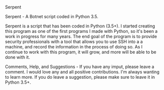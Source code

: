 Serpent

Serpent - A Botnet script coded in Python 3.5.

Serpent is a script that has been coded in Python (3.5+). I started creating this program as one of the first programs I made with Python, so it's been a work in progress for many years. The end goal of the program is to provide security professionals with a tool that allows you to use SSH into a a machine, and record the information in the process of doing so. As I continue to work with this program, it will grow, and more will be able to be done with it. 

Comments, Help, and Suggestions - If you have any imput, please leave a comment. I would love any and all positive contributions. I'm always wanting to learn more. If you do leave a suggestion, please make sure to leave it in Python 3.5+.
